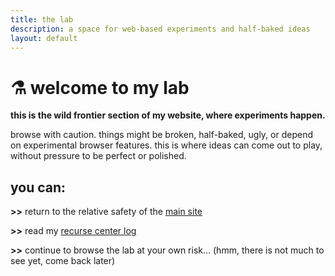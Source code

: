 ```yaml
---
title: the lab
description: a space for web-based experiments and half-baked ideas
layout: default
---
```


# ⚗️ welcome to my lab

**this is the wild frontier section of my website, where experiments happen.**

browse with caution. things might be broken, half-baked, ugly, or depend on experimental browser features. this is where ideas can come out to play, without pressure to be perfect or polished.

## you can:

**&gt;&gt;** return to the relative safety of the <a href="https://palomakop.tv" target="_blank">main site</a>

**&gt;&gt;** read my <a href="https://palomakop.tv/recurse" target="_blank">recurse center log</a>

**&gt;&gt;** continue to browse the lab at your own risk... (hmm, there is not much to see yet, come back later)
